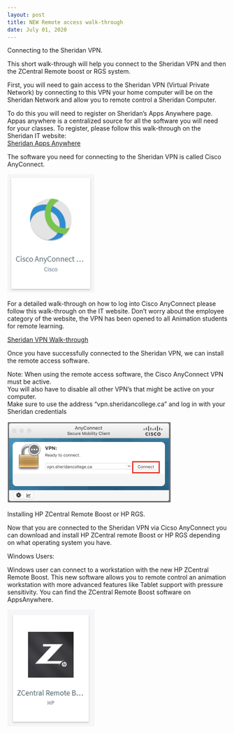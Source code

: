 ```yaml
---
layout: post
title: NEW Remote access walk-through  
date: July 01, 2020
---
```


Connecting to the Sheridan VPN.  
   
This short walk-through will help you connect to the Sheridan VPN and then the ZCentral Remote boost or RGS system.   
    
First, you will need to gain access to the Sheridan VPN (Virtual Private Network) by connecting to this VPN your home computer will be on the Sheridan Network and allow you to remote control a Sheridan Computer.  
   
To do this you will need to register on Sheridan’s Apps Anywhere page.  Appas anywhere is a centralized source for all the software you will need for your classes. To register, please follow this walk-through on the Sheridan IT website:   
[Sheridan Apps Anywhere](https://it.sheridancollege.ca/service-catalogue/software/appsanywhere.html)   
    
The software you need for connecting to the Sheridan VPN is called Cisco AnyConnect.   

<img src="../images/Cisco.jpg" alt="Cisco AnyConnect">   

For a detailed walk-through on how to log into Cisco AnyConnect please follow this walk-through on the IT website.  Don’t worry about the employee category of the website, the VPN has been opened to all Animation students for remote learning.  
   
[Sheridan VPN Walk-through](https://it.sheridancollege.ca/service-catalogue/software/employee/vpn.html) 
   
Once you have successfully connected to the Sheridan VPN, we can install the remote access software.  
   
Note:  When using the remote access software, the Cisco AnyConnect VPN must be active.  
You will also have to disable all other VPN’s that might be active on your computer.  
Make sure to use the address “vpn.sheridancollege.ca” and log in with your Sheridan credentials  
   
<img src="../images/vpn.jpg" alt="VPN Address">   
   
Installing HP ZCentral Remote Boost or HP RGS.   
   
Now that you are connected to the Sheridan VPN via Cicso AnyConnect you can download and install HP ZCentral remote Boost or HP RGS depending on what operating system you have.   
   
Windows Users:   
   
Windows user can connect to a workstation with the new HP ZCentral Remote Boost.  This new software allows you to remote control an animation workstation with more advanced features like Tablet support with pressure sensitivity.  You can find the ZCentral Remote Boost software on AppsAnywhere.   

<img src="../images/RemoteBoost.jpg" alt="ZCentral Icon"> 